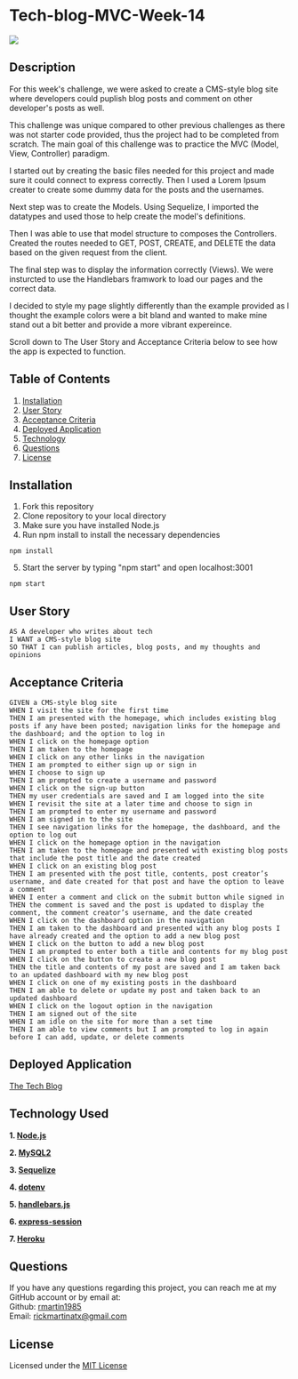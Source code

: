 # Tech-blog-MVC-Week-14

  ![](https://img.shields.io/badge/license-MIT-blue)

  ## Description
 For this week's challenge, we were asked to create a CMS-style blog site where developers could puplish blog posts and comment on other developer's posts as well.

 This challenge was unique compared to other previous challenges as there was not starter code provided, thus the project had to be completed from scratch. The main goal of this challenge was to practice the MVC (Model, View, Controller) paradigm. 

 I started out by creating the basic files needed for this project and made sure it could connect to express correctly. Then I used a Lorem Ipsum creater to create some dummy data for the posts and the usernames. 

 Next step was to create the Models. Using Sequelize, I imported the datatypes and used those to help create the model's definitions. 

 Then I was able to use that model structure to composes the Controllers. Created the routes needed to GET, POST, CREATE, and DELETE the data based on the given request from the client. 

 The final step was to display the information correctly (Views). We were insturcted to use the Handlebars framwork to load our pages and the correct data. 

 I decided to style my page slightly differently than the example provided as I thought the example colors were a bit bland and wanted to make mine stand out a bit better and provide a more vibrant expereince. 

 Scroll down to The User Story and Acceptance Criteria below to see how the app is expected to function.

  ## Table of Contents
  1. [Installation](##installation)
  2. [User Story](#user-story)
  3. [Acceptance Criteria](#acceptance-criteria)
  4. [Deployed Application](#deployed-application)
  5. [Technology](#technology)
  6. [Questions](#questions)
  7. [License](#license)
  

  ## Installation
  1. Fork this repository
  2. Clone repository to your local directory
  3. Make sure you have installed Node.js 
  4. Run npm install to install the necessary dependencies
  ```
  npm install
  ```
  5. Start the server by typing "npm start" and open localhost:3001
  ```
  npm start
  ```

  ## User Story
  ```
  AS A developer who writes about tech
  I WANT a CMS-style blog site
  SO THAT I can publish articles, blog posts, and my thoughts and opinions

  ```
  ## Acceptance Criteria
  ```
  GIVEN a CMS-style blog site
  WHEN I visit the site for the first time
  THEN I am presented with the homepage, which includes existing blog posts if any have been posted; navigation links for the homepage and the dashboard; and the option to log in
  WHEN I click on the homepage option
  THEN I am taken to the homepage
  WHEN I click on any other links in the navigation
  THEN I am prompted to either sign up or sign in
  WHEN I choose to sign up
  THEN I am prompted to create a username and password
  WHEN I click on the sign-up button
  THEN my user credentials are saved and I am logged into the site
  WHEN I revisit the site at a later time and choose to sign in
  THEN I am prompted to enter my username and password
  WHEN I am signed in to the site
  THEN I see navigation links for the homepage, the dashboard, and the option to log out
  WHEN I click on the homepage option in the navigation
  THEN I am taken to the homepage and presented with existing blog posts that include the post title and the date created
  WHEN I click on an existing blog post
  THEN I am presented with the post title, contents, post creator’s username, and date created for that post and have the option to leave a comment
  WHEN I enter a comment and click on the submit button while signed in
  THEN the comment is saved and the post is updated to display the comment, the comment creator’s username, and the date created
  WHEN I click on the dashboard option in the navigation
  THEN I am taken to the dashboard and presented with any blog posts I have already created and the option to add a new blog post
  WHEN I click on the button to add a new blog post
  THEN I am prompted to enter both a title and contents for my blog post
  WHEN I click on the button to create a new blog post
  THEN the title and contents of my post are saved and I am taken back to an updated dashboard with my new blog post
  WHEN I click on one of my existing posts in the dashboard
  THEN I am able to delete or update my post and taken back to an updated dashboard
  WHEN I click on the logout option in the navigation
  THEN I am signed out of the site
  WHEN I am idle on the site for more than a set time
  THEN I am able to view comments but I am prompted to log in again before I can add, update, or delete comments

  ```

  ## Deployed Application

  [The Tech Blog](https://still-cove-88939.herokuapp.com/)

  ## Technology Used
  **1. [Node.js](https://nodejs.org/en/)**

  **2. [MySQL2](https://www.npmjs.com/package/mysql2)**

  **3. [Sequelize](https://www.npmjs.com/package/sequelize)**

  **4. [dotenv](https://www.npmjs.com/package/dotenv)**

  **5. [handlebars.js](https://handlebarsjs.com/)**

  **6. [express-session](https://www.npmjs.com/package/express-session)**

  **7. [Heroku](https://www.heroku.com)**

  ## Questions

  If you have any questions regarding this project, you can reach me at my GitHub account or by email at:
  <br />
  Github: [rmartin1985](https://github.com/rmartin1985)
  <br />
  Email: rickmartinatx@gmail.com

  ## License
  Licensed under the [MIT License](LICENSE)